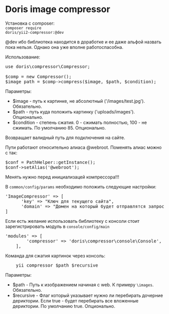 # Doris image compressor

Установка с composer: <br>
<code>composer require doris/yii2-compressor:@dev</code>

@dev ибо библиотека находится в доработке и ее даже альфой назвать пока нельзя. Однако она
уже вполне работоспасобна.

Использование:<br>
<pre>use doris\compressor\Compressor;
	
$comp = new Compressor();
$image_path = $comp->compress($image, $path, $condition);
</pre>

Параметры:<br>
<ul>
<li>$image - путь к картинке, не абсолютный ('/images/test.jpg'). Обязательно. </li>
<li>$path - путь куда положить картинку ('uploads/images'). Опционально. </li>
<li>$condition - степень сжатия. 0 - сжимать полностью, 100 - не сжимать. По умолчанию 85. Опционально. </li>
</ul>

Возвращает валидный путь для подключения на сайте.

Пути работают относительно алиаса @webroot. Поменять алиас можно с так: <br>
<pre>
$conf = PathHelper::getInstance();
$conf->setAlias('@webroot');
</pre>
Менять нужно перед инициализацей компрессора!!!

В <code>common/config/params</code> необходимо положить следующие настройки:<br>
<pre>
'ImageCompressor' => [
      'key' => "Ключ для текущего сайта",
      'domain' => "Домен на который будет отправлятся запрос"
]
</pre>

Если есть желание использовать библиотеку с консоли стоит зарегистрировать модуль в <code>console/config/main</code>
<pre>
'modules' => [
		'compressor' => 'doris\compressor\console\Console',
	],
</pre>

Команда для сжатия картинок через консоль:
<pre>
	yii compressor $path $recursive
</pre>

Параметры:
<ul>
<li>$path - Путь к изображением начиная с web. К примеру <code>\images</code>. Обязательно.</li>
<li>$recursive - Флаг который указывает нужно ли перебирать дочерние дериктории. 
Если true - будет перебирать все вложенные дериктории. По умолчанию true. Опционально.</li>
</ul>
